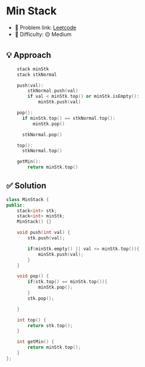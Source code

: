# Min Stack

- 🧩 Problem link: [Leetcode](https://leetcode.com/problems/min-stack/)
- 🚦 Difficulty: 🟡 Medium

## 💡 Approach

```cpp
    stack minStk
    stack stkNormal

    push(val):
        stkNormal.push(val)
        if val < minStk.top() or minStk.isEmpty():
            minStk.push(val)

    pop():
      if minStk.top() == stkNormal.top():
          minStk.pop()

      stkNormal.pop()

    top():
      stkNormal.top()

    getMin():
        return minStk.top()
```

## ✅ Solution

```cpp
class MinStack {
public:
    stack<int> stk;
    stack<int> minStk;
    MinStack() {}

    void push(int val) {
        stk.push(val);

        if(minStk.empty() || val <= minStk.top()){
            minStk.push(val);
        }
    }

    void pop() {
        if(stk.top() == minStk.top()){
            minStk.pop();
        }
        stk.pop();

    }

    int top() {
        return stk.top();
    }

    int getMin() {
        return minStk.top();
    }
};
```
